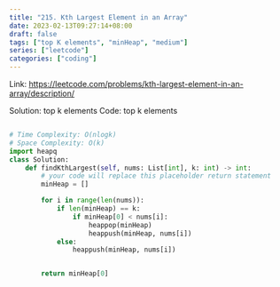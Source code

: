 ```yaml
---
title: "215. Kth Largest Element in an Array"
date: 2023-02-13T09:27:14+08:00
draft: false
tags: ["top K elements", "minHeap", "medium"]
series: ["leetcode"]
categories: ["coding"]
---
```


Link: https://leetcode.com/problems/kth-largest-element-in-an-array/description/

Solution: top k elements
Code:
top k elements

```python

# Time Complexity: O(nlogk)
# Space Complexity: O(k)
import heapq
class Solution:
    def findKthLargest(self, nums: List[int], k: int) -> int:
        # your code will replace this placeholder return statement
        minHeap = []

        for i in range(len(nums)):
            if len(minHeap) == k:
                if minHeap[0] < nums[i]:
                    heappop(minHeap)
                    heappush(minHeap, nums[i])
            else:
                heappush(minHeap, nums[i])


        return minHeap[0]
```
       

